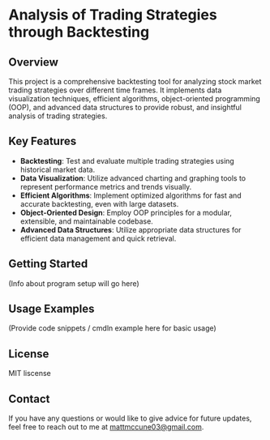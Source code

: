 # Analysis of Trading Strategies through Backtesting

## Overview
This project is a comprehensive backtesting tool for analyzing stock market trading strategies over different time frames. It implements data visualization techniques, efficient algorithms, object-oriented programming (OOP), and advanced data structures to provide robust, and insightful analysis of trading strategies.

## Key Features
- **Backtesting**: Test and evaluate multiple trading strategies using historical market data.
- **Data Visualization**: Utilize advanced charting and graphing tools to represent performance metrics and trends visually.
- **Efficient Algorithms**: Implement optimized algorithms for fast and accurate backtesting, even with large datasets.
- **Object-Oriented Design**: Employ OOP principles for a modular, extensible, and maintainable codebase.
- **Advanced Data Structures**: Utilize appropriate data structures for efficient data management and quick retrieval.

## Getting Started
(Info about program setup will go here)

## Usage Examples
(Provide code snippets / cmdln example here for basic usage)

## License
MIT liscense

## Contact
If you have any questions or would like to give advice for future updates, feel free to reach out to me at mattmccune03@gmail.com. 

